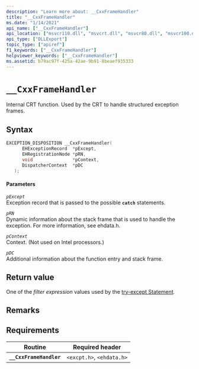 ```yaml
---
description: "Learn more about: __CxxFrameHandler"
title: "__CxxFrameHandler"
ms.date: "1/14/2021"
api_name: ["__CxxFrameHandler"]
api_location: ["msvcr110.dll", "msvcrt.dll", "msvcr80.dll", "msvcr100.dll", "msvcr110_clr0400.dll", "msvcr90.dll", "msvcr120.dll", "api-ms-win-crt-private-l1-1-0.dll"]
api_type: ["DLLExport"]
topic_type: ["apiref"]
f1_keywords: ["__CxxFrameHandler"]
helpviewer_keywords: ["__CxxFrameHandler"]
ms.assetid: b79ac97f-425a-42ae-9b91-8beaef935333
---
```

# `__CxxFrameHandler`

Internal CRT function. Used by the CRT to handle structured exception frames.

## Syntax

```cpp
EXCEPTION_DISPOSITION __CxxFrameHandler(
      EHExceptionRecord  *pExcept,
      EHRegistrationNode *pRN,
      void               *pContext,
      DispatcherContext  *pDC
   );
```

#### Parameters

*`pExcept`*\
Exception record that is passed to the possible **`catch`** statements.

*`pRN`*\
Dynamic information about the stack frame that is used to handle the exception. For more information, see ehdata.h.

*`pContext`*\
Context. (Not used on Intel processors.)

*`pDC`*\
Additional information about the function entry and stack frame.

## Return value

One of the *filter expression* values used by the [try-except Statement](../cpp/try-except-statement.md).

## Remarks

## Requirements

| Routine | Required header |
|---|---|
| **`__CxxFrameHandler`** | `<excpt.h>`, `<ehdata.h>` |
